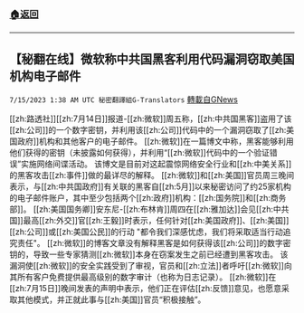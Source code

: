 ###  [:house:返回](README.md)
---


## 【秘翻在线】微软称中共国黑客利用代码漏洞窃取美国机构电子邮件
`7/15/2023 1:38 AM UTC 秘密翻譯組G-Translators` [轉載自GNews](https://gnews.org/articles/1461836)

[[zh:路透社]][[zh:7月14日]]报道-[[zh:微软]]周五称，[[zh:中共国黑客]]盗用了该[[zh:公司]]的一个数字密钥，并利用该[[zh:公司]]代码中的一个漏洞窃取了[[zh:美国政府]]机构和其他客户的电子邮件。
[[zh:微软]]在一篇博文中称，黑客能够利用他们获得的密钥（未披露如何获得），并利用“[[zh:微软]]代码中的一个验证错误”实施网络间谍活动。
该博文是目前对这起震惊网络安全行业和[[zh:中美关系]]的黑客攻击[[zh:事件]]做的最详尽的解释。
[[zh:微软]]和[[zh:美国]]官员周三晚间表示，与[[zh:中共国政府]]有关联的黑客自[[zh:5月]]以来秘密访问了约25家机构的电子邮件账户，其中至少包括两个[[zh:政府]]机构：[[zh:国务院]]和[[zh:商务部]]。
[[zh:美国国务卿]]安东尼-[[zh:布林肯]]周四在[[zh:雅加达]]会见[[zh:中共国]]最高[[zh:外交]]官[[zh:王毅]]时表示，任何针对[[zh:美国政府]]、[[zh:美国]][[zh:公司]]或[[zh:美国公民]]的行动 "都令我们深感忧虑，我们将采取适当行动追究责任"。
[[zh:微软]]的博客文章没有解释黑客是如何获得该[[zh:公司]]的数字密钥的，导致一些专家猜测[[zh:微软]]本身在窃案发生之前已经遭到黑客攻击。
该漏洞使[[zh:微软]]的安全实践受到了审视，官员和[[zh:立法]]者呼吁[[zh:微软]]向其所有客户免费提供最高级别的数字审计（也称为日志记录）。
[[zh:微软]]在[[zh:7月15日]]晚间发表的声明中表示，他们正在评估[[zh:反馈]]意见，也愿意采取其他模式，并正就此事与[[zh:美国]]官员“积极接触”。
